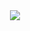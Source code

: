 
<div align="center">
  <img src="https://media.giphy.com/media/NKEt9elQ5cR68/source.gif">
  </div>
